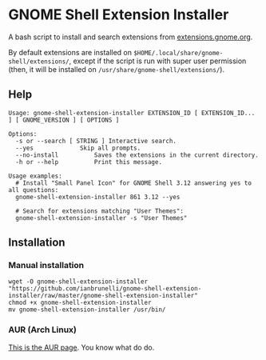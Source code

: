GNOME Shell Extension Installer
===============================

A bash script to install and search extensions from [extensions.gnome.org](https://extensions.gnome.org/).

By default extensions are installed on `$HOME/.local/share/gnome-shell/extensions/`, except if the script is run with super user permission (then, it will be installed on `/usr/share/gnome-shell/extensions/`).

## Help

```
Usage: gnome-shell-extension-installer EXTENSION_ID [ EXTENSION_ID... ] [ GNOME_VERSION ] [ OPTIONS ]
 
Options: 
  -s or --search [ STRING ]	Interactive search. 
  --yes 			Skip all prompts. 
  --no-install 			Saves the extensions in the current directory. 
  -h or --help 			Print this message.
 
Usage examples: 
  # Install "Small Panel Icon" for GNOME Shell 3.12 answering yes to all questions: 
  gnome-shell-extension-installer 861 3.12 --yes
 
  # Search for extensions matching "User Themes": 
  gnome-shell-extension-installer -s "User Themes"
```

## Installation

### Manual installation

```
wget -O gnome-shell-extension-installer "https://github.com/ianbrunelli/gnome-shell-extension-installer/raw/master/gnome-shell-extension-installer"
chmod +x gnome-shell-extension-installer
mv gnome-shell-extension-installer /usr/bin/
```

### AUR (Arch Linux)

[This is the AUR page](https://aur.archlinux.org/packages/gnome-shell-extension-installer). You know what do do.
